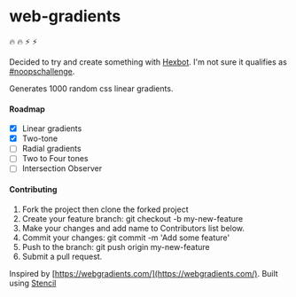 # web-gradients

:fire: :fire: :zap: :zap:

Decided to try and create something with [Hexbot](https://github.com/noops-challenge/hexbot).
I'm not sure it qualifies as [#noopschallenge](https://noopschallenge.com/).

Generates 1000 random css linear gradients.

#### Roadmap

- [x] Linear gradients
- [x] Two-tone
- [ ] Radial gradients
- [ ] Two to Four tones
- [ ] Intersection Observer

#### Contributing

1. Fork the project then clone the forked project
2. Create your feature branch: git checkout -b my-new-feature
3. Make your changes and add name to Contributors list below.
4. Commit your changes: git commit -m 'Add some feature'
5. Push to the branch: git push origin my-new-feature
6. Submit a pull request.

Inspired by [https://webgradients.com/](https://webgradients.com/).
Built using [Stencil](https://stenciljs.com)
